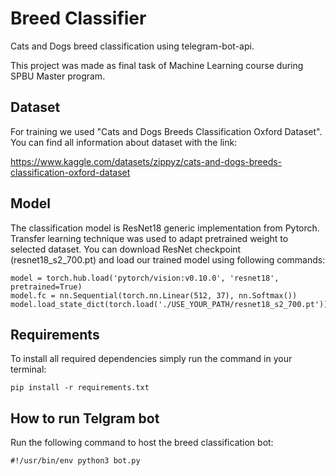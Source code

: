 # Breed Classifier
Cats and Dogs breed classification using telegram-bot-api. 

This project was made as final task of Machine Learning course during SPBU Master program.

## Dataset 
For training we used "Cats and Dogs Breeds Classification Oxford Dataset". You can find all information about dataset with the link: 

https://www.kaggle.com/datasets/zippyz/cats-and-dogs-breeds-classification-oxford-dataset

## Model 
The classification model is ResNet18 generic implementation from Pytorch. Transfer learning technique was used to adapt pretrained weight to selected dataset. You can download ResNet checkpoint (resnet18_s2_700.pt) and load our trained model using following commands:
```
model = torch.hub.load('pytorch/vision:v0.10.0', 'resnet18', pretrained=True)
model.fc = nn.Sequential(torch.nn.Linear(512, 37), nn.Softmax())
model.load_state_dict(torch.load('./USE_YOUR_PATH/resnet18_s2_700.pt'))
```
## Requirements 
To install all required dependencies simply run the command in your terminal:

```
pip install -r requirements.txt
```

## How to run Telgram bot 
Run the following command to host the breed classification bot:

```
#!/usr/bin/env python3 bot.py
```
